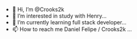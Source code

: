 - 👋 Hi, I’m @Crooks2k
- 👀 I’m interested in study with Henry...
- 🌱 I’m currently learning full stack developer...
- 📫 How to reach me Daniel Felipe / Crooks2k ...

<!---
Crooks2k/Crooks2k is a ✨ special ✨ repository because its `README.md` (this file) appears on your GitHub profile.
You can click the Preview link to take a look at your changes.
--->
